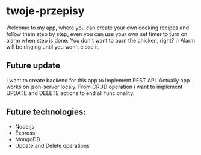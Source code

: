 # twoje-przepisy
Welcome to my app, where you can create your own cooking recipes and follow them step by step, even you can use your own set timer to turn on alarm when step is done. You don't want to burn the chicken, right? :) Alarm will be ringing until you won't close it.

## Future update

I want to create backend for this app to implement REST API. Actually app works on json-server localy. From CRUD operation i want to implement UPDATE and DELETE actions to end all funcionality.

## Future technologies:

* Node.js
* Express
* MongoDB
* Update and Delete operations